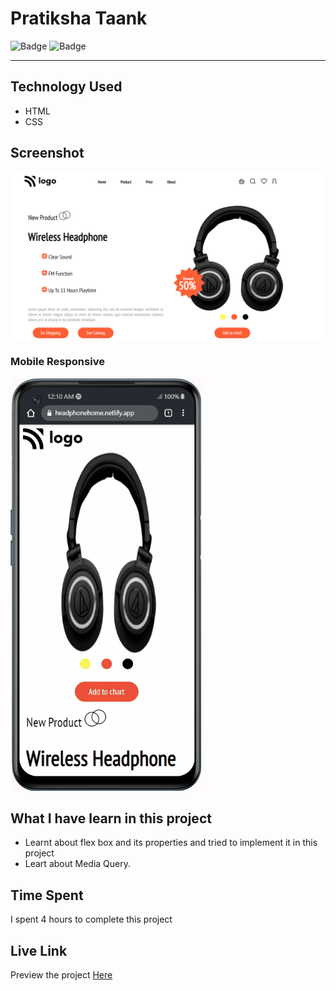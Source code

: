 # Pratiksha Taank
![Badge](https://img.shields.io/badge/Mobile%20Responsive-Yes-brightgreen)
![Badge](https://img.shields.io/badge/Live-Yes-brightgreen)
***
## Technology Used
- HTML
- CSS
## Screenshot
![Project 7](./images/p7.png)

### Mobile Responsive
![Responsive](./images/mobile.gif)
## What I have learn in this project
- Learnt about flex box and its properties and tried to implement it in this project
- Leart about Media Query.
## Time Spent
I spent 4 hours to complete this project
## Live Link
Preview the project [Here](https://headphonehome.netlify.app/)
